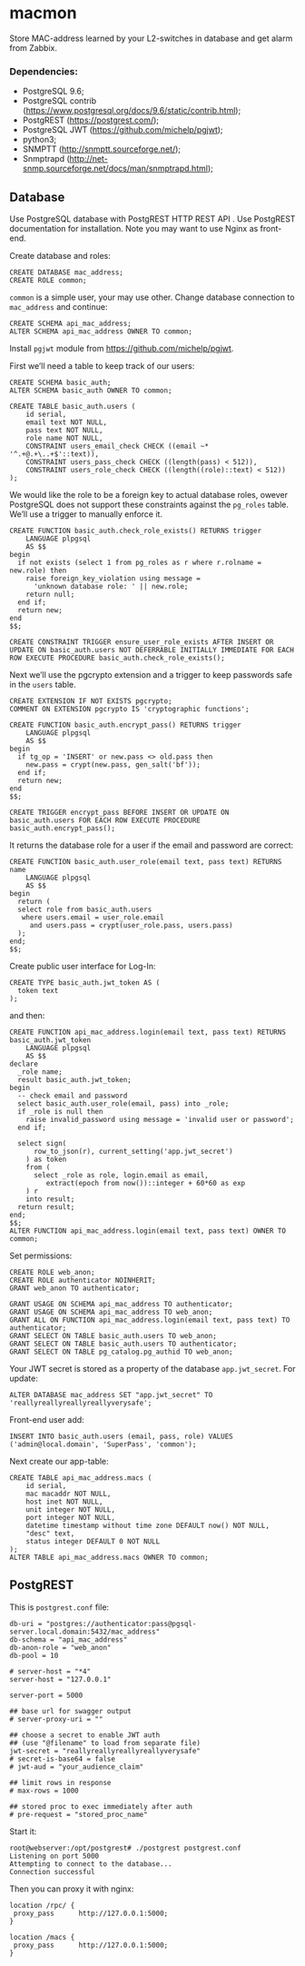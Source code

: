 # macmon
Store MAC-address learned by your L2-switches in database and get alarm from Zabbix.

### Dependencies:
 - PostgreSQL 9.6;
 - PostgreSQL contrib (https://www.postgresql.org/docs/9.6/static/contrib.html);
 - PostgREST (https://postgrest.com/);
 - PostgreSQL JWT (https://github.com/michelp/pgjwt);
 - python3;
 - SNMPTT (http://snmptt.sourceforge.net/);
 - Snmptrapd (http://net-snmp.sourceforge.net/docs/man/snmptrapd.html);


## Database
Use PostgreSQL database with PostgREST HTTP REST API . Use PostgREST documentation for installation. Note you may want to use Nginx as front-end.

Create database and roles:
```
CREATE DATABASE mac_address;
CREATE ROLE common;
```
`common` is a simple user, your may use other. Change database connection to `mac_address`  and continue:
```
CREATE SCHEMA api_mac_address;
ALTER SCHEMA api_mac_address OWNER TO common;
```

Install `pgjwt` module from https://github.com/michelp/pgjwt.

First we’ll need a table to keep track of our users:
```
CREATE SCHEMA basic_auth;
ALTER SCHEMA basic_auth OWNER TO common;

CREATE TABLE basic_auth.users (
    id serial,
    email text NOT NULL,
    pass text NOT NULL,
    role name NOT NULL,
    CONSTRAINT users_email_check CHECK ((email ~* '^.+@.+\..+$'::text)),
    CONSTRAINT users_pass_check CHECK ((length(pass) < 512)),
    CONSTRAINT users_role_check CHECK ((length((role)::text) < 512))
);
```
We would like the role to be a foreign key to actual database roles, owever PostgreSQL does not support these constraints against the `pg_roles` table. We’ll use a trigger to manually enforce it.
```
CREATE FUNCTION basic_auth.check_role_exists() RETURNS trigger
    LANGUAGE plpgsql
    AS $$
begin
  if not exists (select 1 from pg_roles as r where r.rolname = new.role) then
    raise foreign_key_violation using message =
      'unknown database role: ' || new.role;
    return null;
  end if;
  return new;
end
$$;

CREATE CONSTRAINT TRIGGER ensure_user_role_exists AFTER INSERT OR UPDATE ON basic_auth.users NOT DEFERRABLE INITIALLY IMMEDIATE FOR EACH ROW EXECUTE PROCEDURE basic_auth.check_role_exists();
```
Next we’ll use the pgcrypto extension and a trigger to keep passwords safe in the `users` table.
```
CREATE EXTENSION IF NOT EXISTS pgcrypto;
COMMENT ON EXTENSION pgcrypto IS 'cryptographic functions';

CREATE FUNCTION basic_auth.encrypt_pass() RETURNS trigger
    LANGUAGE plpgsql
    AS $$
begin
  if tg_op = 'INSERT' or new.pass <> old.pass then
    new.pass = crypt(new.pass, gen_salt('bf'));
  end if;
  return new;
end
$$;

CREATE TRIGGER encrypt_pass BEFORE INSERT OR UPDATE ON basic_auth.users FOR EACH ROW EXECUTE PROCEDURE basic_auth.encrypt_pass();
```
It returns the database role for a user if the email and password are correct:
```
CREATE FUNCTION basic_auth.user_role(email text, pass text) RETURNS name
    LANGUAGE plpgsql
    AS $$
begin
  return (
  select role from basic_auth.users
   where users.email = user_role.email
     and users.pass = crypt(user_role.pass, users.pass)
  );
end;
$$;
```
Create public user interface for Log-In:
```
CREATE TYPE basic_auth.jwt_token AS (
  token text
);
```
and then:
```
CREATE FUNCTION api_mac_address.login(email text, pass text) RETURNS basic_auth.jwt_token
    LANGUAGE plpgsql
    AS $$
declare
  _role name;
  result basic_auth.jwt_token;
begin
  -- check email and password
  select basic_auth.user_role(email, pass) into _role;
  if _role is null then
    raise invalid_password using message = 'invalid user or password';
  end if;

  select sign(
      row_to_json(r), current_setting('app.jwt_secret')
    ) as token
    from (
      select _role as role, login.email as email,
         extract(epoch from now())::integer + 60*60 as exp
    ) r
    into result;
  return result;
end;
$$;
ALTER FUNCTION api_mac_address.login(email text, pass text) OWNER TO common;
```
Set permissions:
```
CREATE ROLE web_anon;
CREATE ROLE authenticator NOINHERIT;
GRANT web_anon TO authenticator;

GRANT USAGE ON SCHEMA api_mac_address TO authenticator;
GRANT USAGE ON SCHEMA api_mac_address TO web_anon;
GRANT ALL ON FUNCTION api_mac_address.login(email text, pass text) TO authenticator;
GRANT SELECT ON TABLE basic_auth.users TO web_anon;
GRANT SELECT ON TABLE basic_auth.users TO authenticator;
GRANT SELECT ON TABLE pg_catalog.pg_authid TO web_anon;
```

Your JWT secret is stored as a property of the database `app.jwt_secret`. For update:
```
ALTER DATABASE mac_address SET "app.jwt_secret" TO 'reallyreallyreallyreallyverysafe';
```

Front-end user add:
```
INSERT INTO basic_auth.users (email, pass, role) VALUES ('admin@local.domain', 'SuperPass', 'common');
```

Next create our app-table:
```
CREATE TABLE api_mac_address.macs (
    id serial,
    mac macaddr NOT NULL,
    host inet NOT NULL,
    unit integer NOT NULL,
    port integer NOT NULL,
    datetime timestamp without time zone DEFAULT now() NOT NULL,
    "desc" text,
    status integer DEFAULT 0 NOT NULL
);
ALTER TABLE api_mac_address.macs OWNER TO common;
```
## PostgREST
This is `postgrest.conf` file:
```
db-uri = "postgres://authenticator:pass@pgsql-server.local.domain:5432/mac_address"
db-schema = "api_mac_address"
db-anon-role = "web_anon"
db-pool = 10

# server-host = "*4"
server-host = "127.0.0.1"

server-port = 5000

## base url for swagger output
# server-proxy-uri = ""

## choose a secret to enable JWT auth
## (use "@filename" to load from separate file)
jwt-secret = "reallyreallyreallyreallyverysafe"
# secret-is-base64 = false
# jwt-aud = "your_audience_claim"

## limit rows in response
# max-rows = 1000

## stored proc to exec immediately after auth
# pre-request = "stored_proc_name"
```
Start it:
```
root@webserver:/opt/postgrest# ./postgrest postgrest.conf 
Listening on port 5000
Attempting to connect to the database...
Connection successful

```
Then you can proxy it with nginx:
```
location /rpc/ {
 proxy_pass      http://127.0.0.1:5000;
}

location /macs {
 proxy_pass      http://127.0.0.1:5000;
}
```

